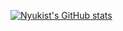 [![Nyukist's GitHub stats](https://github-readme-stats.vercel.app/api?username=Nyukist&show_icons=true&theme=dark&hide=stars&hide_title=true&count_private=true&include_all_commits=true)](https://github.com/anuraghazra/github-readme-stats)

<!--
**Nyukist/Nyukist** is a ✨ _special_ ✨ repository because its `README.md` (this file) appears on your GitHub profile.

Here are some ideas to get you started:

- 🔭 I’m currently working on ...
- 🌱 I’m currently learning ...
- 👯 I’m looking to collaborate on ...
- 🤔 I’m looking for help with ...
- 💬 Ask me about ...
- 📫 How to reach me: ...
- 😄 Pronouns: ...
- ⚡ Fun fact: ...
-->
